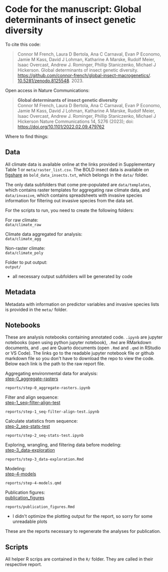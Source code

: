 # Code for the manuscript: **Global determinants of insect genetic diversity**

To cite this code:  
> Connor M French, Laura D Bertola, Ana C Carnaval, Evan P Economo, Jamie M Kass, David J Lohman, Katharine A Marske, Rudolf Meier, Isaac Overcast, Andrew J. Rominger, Phillip Staniczenko, Michael J Hickerson. Global determinants of insect genetic diversity. https://github.com/connor-french/global-insect-macrogenetics/. [10.5281/zenodo.8125548](https://doi.org/10.5281/zenodo.8125548). 2023.

Open access in Nature Communications:
> **Global determinants of insect genetic diversity**\
Connor M French, Laura D Bertola, Ana C Carnaval, Evan P Economo, Jamie M Kass, David J Lohman, Katharine A Marske, Rudolf Meier, Isaac Overcast, Andrew J. Rominger, Phillip Staniczenko, Michael J Hickerson Nature Communications 14, 5276 (2023); doi: <https://doi.org/10.1101/2022.02.09.479762>

Where to find things:

## Data

All climate data is available online at the links provided in Supplementary Table 1 or `meta/raster_list.csv`. The BOLD insect data is available on [figshare](https://doi.org/10.6084/m9.figshare.c.6563836.v1) as `bold_data_insects.txt`, which belongs in the `data/` folder.

The only data subfolders that come pre-populated are `data/templates`, which contains raster templates for aggregating raw climate data, and `data/invasive`, which contains spreadsheets with invasive species information for filtering out invasive species from the data set.

For the scripts to run, you need to create the following folders:

For raw climate:  
`data/climate_raw`

Climate data aggregated for analysis:  
`data/climate_agg`

Non-raster climate:  
`data/climate_poly`

Folder to put output:  
`output/`

-   all necessary output subfolders will be generated by code

## Metadata

Metadata with information on predictor variables and invasive species lists is provided in the `meta/` folder.

## Notebooks

These are analysis notebooks containing annotated code. `.ipynb` are jupyter notebooks (open using python jupyter notebook), `.Rmd` are RMarkdown documents, and `.qmd` are Quarto documents (open `.Rmd` and `.qmd` in RStudio or VS Code). The links go to the readable jupyter notebook file or github markdown file so you don't have to download the repo to view the code. Below each link is the path to the raw report file.

Aggregating environmental data for analysis:  
[step-0_aggregate-rasters](reports/step-0_aggregate-rasters.ipynb)  

`reports/step-0_aggregate-rasters.ipynb`

Filter and align sequence:   
[step-1_seq-filter-align-test](reports/step-1_seq-filter-align-test.ipynb)  

`reports/step-1_seq-filter-align-test.ipynb`

Calculate statistics from sequence:  
[step-2_seq-stats-test](reports/step-2_seq-stats-test.ipynb)  

`reports/step-2_seq-stats-test.ipynb`

Exploring, wrangling, and filtering data before modeling:  
[step-3_data-exploration](reports/step-3_data-exploration.md)  

`reports/step-3_data-exploration.Rmd`

Modeling:  
[step-4-models](reports/step-4-models.md)  

`reports/step-4-models.qmd`

Publication figures:  
[publication_figures](reports/publication_figures.md)  

`reports/publication_figures.Rmd`

-   I didn't optimize the plotting output for the report, so sorry for some unreadable plots

These are the reports necessary to regenerate the analyses for publication.

## Scripts

All helper R scrips are contained in the `R/` folder. They are called in their respective report.
